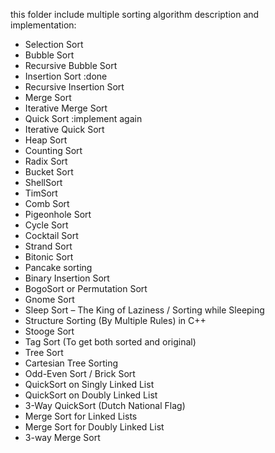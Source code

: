 this folder include multiple sorting algorithm description and implementation:

-   Selection Sort
-   Bubble Sort
-   Recursive Bubble Sort
-   Insertion Sort :done
-   Recursive Insertion Sort
-   Merge Sort
-   Iterative Merge Sort
-   Quick Sort :implement again
-   Iterative Quick Sort
-   Heap Sort
-   Counting Sort
-   Radix Sort
-   Bucket Sort
-   ShellSort
-   TimSort
-   Comb Sort
-   Pigeonhole Sort
-   Cycle Sort
-   Cocktail Sort
-   Strand Sort
-   Bitonic Sort
-   Pancake sorting
-   Binary Insertion Sort
-   BogoSort or Permutation Sort
-   Gnome Sort
-   Sleep Sort – The King of Laziness / Sorting while Sleeping
-   Structure Sorting (By Multiple Rules) in C++
-   Stooge Sort
-   Tag Sort (To get both sorted and original)
-   Tree Sort
-   Cartesian Tree Sorting
-   Odd-Even Sort / Brick Sort
-   QuickSort on Singly Linked List
-   QuickSort on Doubly Linked List
-   3-Way QuickSort (Dutch National Flag)
-   Merge Sort for Linked Lists
-   Merge Sort for Doubly Linked List
-   3-way Merge Sort
